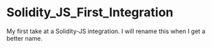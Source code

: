 # Solidity_JS_First_Integration
My first take at a Solidity-JS integration. I will rename this when I get a better name.
